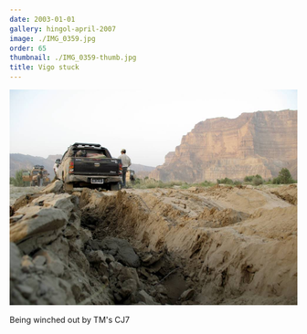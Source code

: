 ```yaml
---
date: 2003-01-01
gallery: hingol-april-2007
image: ./IMG_0359.jpg
order: 65
thumbnail: ./IMG_0359-thumb.jpg
title: Vigo stuck
---
```


![Vigo stuck](./IMG_0359.jpg)

Being winched out by TM's CJ7